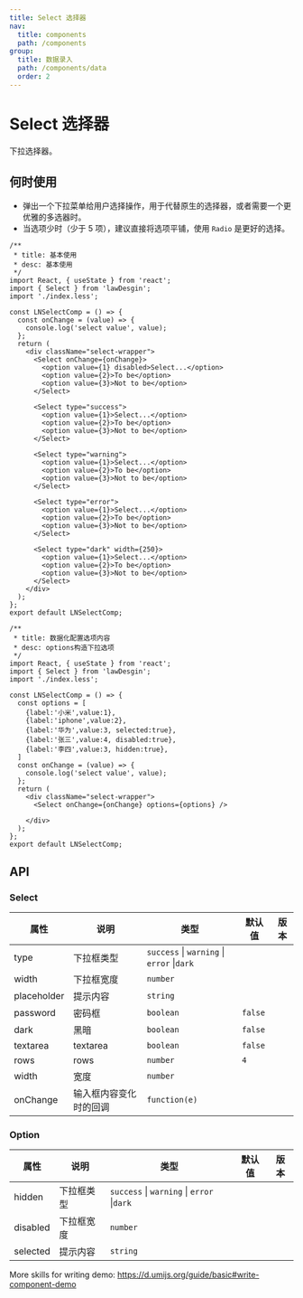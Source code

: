 ```yaml
---
title: Select 选择器
nav:
  title: components
  path: /components
group:
  title: 数据录入
  path: /components/data
  order: 2
---
```


# Select 选择器

下拉选择器。

## 何时使用

- 弹出一个下拉菜单给用户选择操作，用于代替原生的选择器，或者需要一个更优雅的多选器时。
- 当选项少时（少于 5 项），建议直接将选项平铺，使用 `Radio` 是更好的选择。

```tsx
/**
 * title: 基本使用
 * desc: 基本使用
 */
import React, { useState } from 'react';
import { Select } from 'lawDesgin';
import './index.less';

const LNSelectComp = () => {
  const onChange = (value) => {
    console.log('select value', value);
  };
  return (
    <div className="select-wrapper">
      <Select onChange={onChange}>
        <option value={1} disabled>Select...</option>
        <option value={2}>To be</option>
        <option value={3}>Not to be</option>
      </Select>

      <Select type="success">
        <option value={1}>Select...</option>
        <option value={2}>To be</option>
        <option value={3}>Not to be</option>
      </Select>

      <Select type="warning">
        <option value={1}>Select...</option>
        <option value={2}>To be</option>
        <option value={3}>Not to be</option>
      </Select>

      <Select type="error">
        <option value={1}>Select...</option>
        <option value={2}>To be</option>
        <option value={3}>Not to be</option>
      </Select>

      <Select type="dark" width={250}>
        <option value={1}>Select...</option>
        <option value={2}>To be</option>
        <option value={3}>Not to be</option>
      </Select>
    </div>
  );
};
export default LNSelectComp;
```

```tsx
/**
 * title: 数据化配置选项内容
 * desc: options构造下拉选项
 */
import React, { useState } from 'react';
import { Select } from 'lawDesgin';
import './index.less';

const LNSelectComp = () => {
  const options = [
    {label:'小米',value:1},
    {label:'iphone',value:2},
    {label:'华为',value:3, selected:true},
    {label:'张三',value:4, disabled:true},
    {label:'李四',value:3, hidden:true},
  ]
  const onChange = (value) => {
    console.log('select value', value);
  };
  return (
    <div className="select-wrapper">
      <Select onChange={onChange} options={options} />

    </div>
  );
};
export default LNSelectComp;
```

## API

### Select

| 属性        | 说明                   | 类型                                       | 默认值  | 版本 |
| ----------- | ---------------------- | ------------------------------------------ | ------- | ---- |
| type        | 下拉框类型             | `success` \| `warning` \| `error` \|`dark` |         |      |
| width       | 下拉框宽度             | `number`                                   |         |      |
| placeholder | 提示内容               | `string`                                   |         |      |
| password    | 密码框                 | `boolean`                                  | `false` |      |
| dark        | 黑暗                   | `boolean`                                  | `false` |      |
| textarea    | textarea               | `boolean`                                  | `false` |      |
| rows        | rows                   | `number`                                   | `4`     |      |
| width       | 宽度                   | `number`                                   |         |      |
| onChange    | 输入框内容变化时的回调 | `function(e)`                              |         |      |

### Option

| 属性     | 说明       | 类型                                       | 默认值 | 版本 |
| -------- | ---------- | ------------------------------------------ | ------ | ---- |
| hidden   | 下拉框类型 | `success` \| `warning` \| `error` \|`dark` |        |      |
| disabled | 下拉框宽度 | `number`                                   |        |      |
| selected | 提示内容   | `string`                                   |        |      |

More skills for writing demo: https://d.umijs.org/guide/basic#write-component-demo
